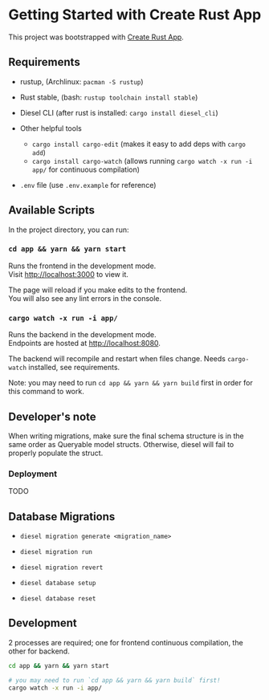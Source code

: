 # Getting Started with Create Rust App

This project was bootstrapped with [Create Rust App](https://github.com/wulf/create-rust-app).

## Requirements

- rustup, (Archlinux: `pacman -S rustup`)
- Rust stable, (bash: `rustup toolchain install stable`)
- Diesel CLI (after rust is installed: `cargo install diesel_cli`)

- Other helpful tools
  - `cargo install cargo-edit` (makes it easy to add deps with `cargo add`)
  - `cargo install cargo-watch` (allows running `cargo watch -x run -i app/` for continuous compilation)

- `.env` file (use `.env.example` for reference)

## Available Scripts

In the project directory, you can run:

### `cd app && yarn && yarn start`

Runs the frontend in the development mode.\
Visit [http://localhost:3000](http://localhost:3000) to view it.

The page will reload if you make edits to the frontend.\
You will also see any lint errors in the console.

### `cargo watch -x run -i app/`

Runs the backend in the development mode.\
Endpoints are hosted at [http://localhost:8080](http://localhost:8080).

The backend will recompile and restart when files change.
Needs `cargo-watch` installed, see requirements.

Note: you may need to run `cd app && yarn && yarn build` first in order for this command to work.

## Developer's note

When writing migrations, make sure the final schema structure is in the same order as Queryable model structs. Otherwise, diesel will fail to properly populate the struct.

### Deployment

TODO

## Database Migrations

* `diesel migration generate <migration_name>`
* `diesel migration run`
* `diesel migration revert`

* `diesel database setup`
* `diesel database reset`

## Development

2 processes are required; one for frontend continuous compilation, the other for backend.

```sh
cd app && yarn && yarn start
```

```sh
# you may need to run `cd app && yarn && yarn build` first!
cargo watch -x run -i app/
```

